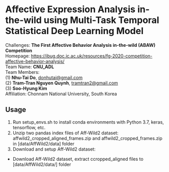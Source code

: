 # Affective Expression Analysis in-the-wild using Multi-Task Temporal Statistical Deep Learning Model
Challenges: **The First Affective Behavior Analysis in-the-wild (ABAW) Competition** <br/>
Homepage: https://ibug.doc.ic.ac.uk/resources/fg-2020-competition-affective-behavior-analysis/ <br/>
Team Name: **CNU_ADL** <br/>
Team Members: <br/>
(1) **Nhu-Tai Do**, donhutai@gmail.com <br/>
(2) **Tram-Tran Nguyen Quynh**, tramtran2@gmail.com <br/>
(3) **Soo-Hyung Kim**<br/>
Affiliation: Chonnam National University, South Korea <br/>

## Usage
1. Run setup_envs.sh to install conda environments with Python 3.7, keras, tensorflow, etc. <br/>
2. Unzip two pandas index files of Aff-Wild2 dataset: affwild2_cropped_aligned_frames.zip and affwild2_cropped_frames.zip in [data/AffWild2/data] folder
3. Download and setup Aff-Wild2 dataset:
+ Download Aff-Wild2 dataset, extract ccropped_aligned files to [data/AffWild2/data/] folder